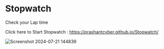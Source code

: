 # Stopwatch
Check your Lap time 


Click here to Start Stopwatch : https://prashantcyber.github.io/Stopwatch/


![Screenshot 2024-07-21 144839](https://github.com/user-attachments/assets/77f0c644-4bf7-4078-9b04-5ed15e5df5f4)
